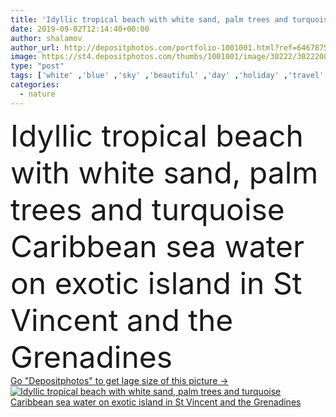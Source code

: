 ```yaml
---
title: 'Idyllic tropical beach with white sand, palm trees and turquoise Caribbean sea water on exotic island in St Vincent and the Grenadines'
date: 2019-09-02T12:14:40+00:00
author: shalamov
author_url: http://depositphotos.com/portfolio-1001001.html?ref=64678756
image: https://st4.depositphotos.com/thumbs/1001001/image/30222/302220896/api_thumb_450.jpg?forcejpeg=true
type: "post"
tags: ['white' ,'blue' ,'sky' ,'beautiful' ,'day' ,'holiday' ,'travel' ,'summer' ,'sun' ,'nature' ,'outdoor' ,'water' ,'sunny' ,'sea' ,'turquoise' ,'tropical' ,'landscape' ,'idyllic' ,'tranquil' ,'horizon' ,'scenery' ,'bay' ,'beach' ,'coast' ,'coastline' ,'ocean' ,'scenic' ,'seascape' ,'shore' ,'sand' ,'vacation' ,'perfect' ,'paradise' ,'exotic' ,'island' ,'tropic' ,'lagoon' ,'seaside' ,'destination' ,'daytime' ,'caribbean' ,'getaway' ,'Grenadines' ,'white sand' ,'turners' ]
categories: 
  - nature
---
```

<div aling="center">
            <font size="60"> Idyllic tropical beach with white sand, palm trees and turquoise Caribbean sea water on exotic island in St Vincent and the Grenadines</font>   
</div>
<div>
    <a href='https://depositphotos.com/302220896/stock-photo-idyllic-tropical-beach-white-sand.html?ref=64678756' target=_blank > Go "Depositphotos" to get lage size of this picture ->
        <img href='https://depositphotos.com/302220896/stock-photo-idyllic-tropical-beach-white-sand.html?ref=64678756' src='https://st4.depositphotos.com/1001001/30222/i/950/depositphotos_302220896-stock-photo-idyllic-tropical-beach-white-sand.jpg?forcejpeg=true' alt='Idyllic tropical beach with white sand, palm trees and turquoise Caribbean sea water on exotic island in St Vincent and the Grenadines' >
    </a>
</div>
